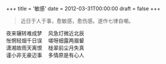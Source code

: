 +++
title = '敏感'
date = 2012-03-31T00:00:00
draft = false
+++

> 近日于人于事，愈敏感，愈伤感。遂作七律自嘲。

<div class="poem">
<pre>
夜来辗转难成梦  风急灯微近北辰
怅惘轻烟千日误  嗟呀细露两眉颦
潇湘故雨天离恨  栊翠前尘月失真
谨小非无豪迈事  多情原是有心人
</pre>
</div>

